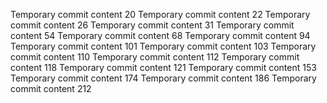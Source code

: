 Temporary commit content 20
Temporary commit content 22
Temporary commit content 26
Temporary commit content 31
Temporary commit content 54
Temporary commit content 68
Temporary commit content 94
Temporary commit content 101
Temporary commit content 103
Temporary commit content 110
Temporary commit content 112
Temporary commit content 118
Temporary commit content 121
Temporary commit content 153
Temporary commit content 174
Temporary commit content 186
Temporary commit content 212

